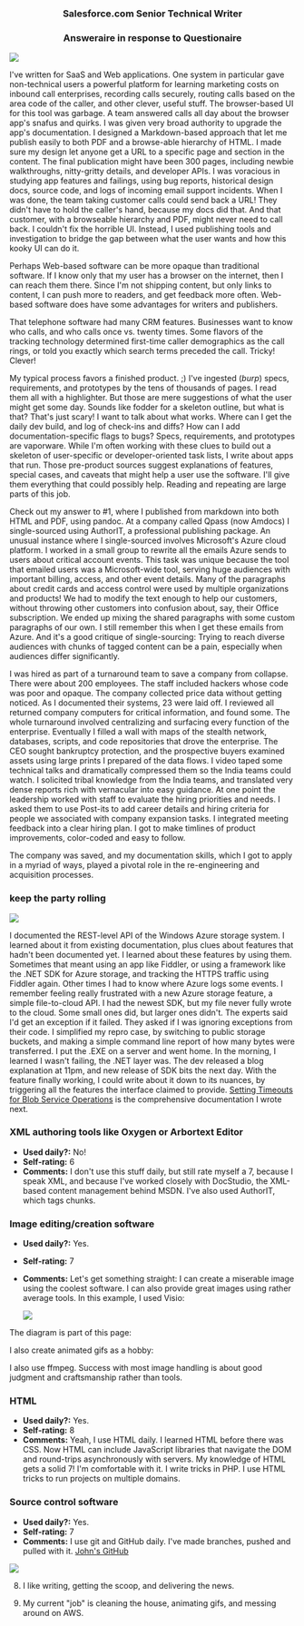 ### <center>Salesforce.com Senior Technical Writer</center>
### <center>Answeraire in response to Questionaire</center>

![](img/firstfive.png)

I've written for SaaS and Web applications. One system in particular gave non-technical users a powerful platform for learning marketing costs on inbound call enterprises, recording calls securely, routing calls based on the area code of the caller, and other clever, useful stuff. The browser-based UI for this tool was garbage. A team answered calls all day about the browser app's snafus and quirks. I was given very broad authority to upgrade the app's documentation. I designed a Markdown-based approach that let me publish easily to both PDF and a browse-able hierarchy of HTML. I made sure my design let anyone get a URL to a specific page and section in the content. The final publication might have been 300 pages, including newbie walkthroughs, nitty-gritty details, and developer APIs. I was voracious in studying app features and failings, using bug reports, historical design docs, source code, and logs of incoming email support incidents. When I was done, the team taking customer calls could send back a URL! They didn't have to hold the caller's hand, because my docs did that. And that customer, with a browseable hierarchy and PDF, might never need to call back. I couldn't fix the horrible UI. Instead, I used publishing tools and investigation to bridge the gap between what the user wants and how this kooky UI can do it.

Perhaps Web-based software can be more opaque than traditional software. If I know only that my user has a browser on the internet, then I can reach them there. Since I'm not shipping content, but only links to content, I can push more to readers, and get feedback more often. Web-based software does have some advantages for writers and publishers. 

That telephone software had many CRM features. Businesses want to know who calls, and who calls once vs. twenty times. Some flavors of the tracking technology determined first-time caller demographics as the call rings, or told you exactly which search terms preceded the call. Tricky! Clever!

My typical process favors a finished product. ;) I've ingested (*burp*) specs, requirements, and prototypes by the tens of thousands of pages. I read them all with a highlighter. But those are mere suggestions of what the user might get some day. Sounds like fodder for a skeleton outline, but what is that? That's just scary! I want to talk about what works. Where can I get the daily dev build, and log of check-ins and diffs? How can I add documentation-specific flags to bugs? Specs, requirements, and prototypes are vaporware. While I'm often working with these clues to build out a skeleton of user-specific or developer-oriented task lists, I write about apps that run. Those pre-product sources suggest explanations of features, special cases, and caveats that might help a user use the software. I'll give them everything that could possibly help. Reading and repeating are large parts of this job.

Check out my answer to #1, where I published from markdown into both HTML and PDF, using pandoc. At a company called Qpass (now Amdocs) I single-sourced using AuthorIT, a professional publishing package. An unusual instance where I single-sourced involves Microsoft's Azure cloud platform. I worked in a small group to rewrite all the emails Azure sends to users about critical account events. This task was unique because the tool that emailed users was a Microsoft-wide tool, serving huge audiences with important billing, access, and other event details. Many of the paragraphs about credit cards and access control were used by multiple organizations and products! We had to modify the text enough to help our customers, without throwing other customers into confusion about, say, their Office subscription. We ended up mixing the shared paragraphs with some custom paragraphs of our own. I still remember this when I get these emails from Azure. And it's a good critique of single-sourcing: Trying to reach diverse audiences with chunks of tagged content can be a pain, especially when audiences differ significantly.  

I was hired as part of a turnaround team to save a company from collapse. There were about 200 employees. The staff included hackers whose code was poor and opaque. The company collected price data without getting noticed. As I documented their systems, 23 were laid off. I reviewed all returned company computers for critical information, and found some. The whole turnaround involved centralizing and surfacing every function of the enterprise. Eventually I filled a wall with maps of the stealth network, databases, scripts, and code repositories that drove the enterprise. The CEO sought bankruptcy protection, and the prospective buyers examined assets using large prints I prepared of the data flows. I video taped some technical talks and dramatically compressed them so the India teams could watch. I solicited tribal knowledge from the India teams, and translated very dense reports rich with vernacular into easy guidance. At one point the leadership worked with staff to evaluate the hiring priorities and needs. I asked them to use Post-its to add career details and hiring criteria for people we associated with company expansion tasks. I integrated meeting feedback into a clear hiring plan. I got to make timlines of product improvements, color-coded and easy to follow. 
     
The company was saved, and my documentation skills, which I got to apply in a myriad of ways, played a pivotal role in the re-engineering and acquisition processes.

### keep the party rolling

![](img/next2.png)

I documented the REST-level API of the Windows Azure storage system. I learned about it from existing documentation, plus clues about features that hadn't been documented yet. I learned about these features by using them. Sometimes that meant using an app like Fiddler, or using a framework like the .NET SDK for Azure storage, and tracking the HTTPS traffic using Fiddler again. Other times I had to know where Azure logs some events. I remember feeling really frustrated with a new Azure storage feature, a simple file-to-cloud API. I had the newest SDK, but my file never fully wrote to the cloud. Some small ones did, but larger ones didn't. The experts said I'd get an exception if it failed. They asked if I was ignoring exceptions from their code. I simplified my repro case, by switching to public storage buckets, and making a simple command line report of how many bytes were transferred. I put the .EXE on a server and went home. In the morning, I learned I wasn't failing, the .NET layer was. The dev released a blog explanation at 11pm, and new release of SDK bits the next day. With the feature finally working, I could write about it down to its nuances, by triggering all the features the interface claimed to provide. [Setting Timeouts for Blob Service Operations](https://docs.microsoft.com/en-us/rest/api/storageservices/fileservices/Setting-Timeouts-for-Blob-Service-Operations) is the comprehensive documentation I wrote next.


### XML authoring tools like Oxygen or Arbortext Editor

  - **Used daily?:** No!
  - **Self-rating:** 6
  - **Comments:** I don't use this stuff daily, but still rate myself a 7, because I speak XML, and because I've worked closely with DocStudio, the XML-based content management  behind MSDN. I've also used AuthorIT, which tags chunks.

### Image editing/creation software

  - **Used daily?:** Yes.
  - **Self-rating:** 7
  - **Comments:** Let's get something straight: I can create a miserable image using the coolest software. I can also provide great images using rather average tools. In this example, I used Visio:
      
    ![](http://i.msdn.microsoft.com/dynimg/IC588554.png)

The diagram is part of this page:

I also create animated gifs as a hobby:

I also use ffmpeg. Success with most image handling is about good judgment and craftsmanship rather than tools.
  
### HTML

  - **Used daily?:** Yes.
  - **Self-rating:** 8
  - **Comments:** Yeah, I use HTML daily. I learned HTML before there was CSS. Now HTML can include JavaScript libraries that navigate the DOM and round-trips asynchronously with servers. My knowledge of HTML gets a solid 7! I'm comfortable with it. I write tricks in PHP. I use HTML tricks to run projects on multiple domains.

### Source control software

  - **Used daily?:** Yes.
  - **Self-rating:** 7
  - **Comments:** I use git and GitHub daily. I've made branches, pushed and pulled with it. [John's GitHub](https://github.com/mcfnord/)


![](img/final.png)

  8. I like writing, getting the scoop, and delivering the news.

  9. My current "job" is cleaning the house, animating gifs, and messing around on AWS.